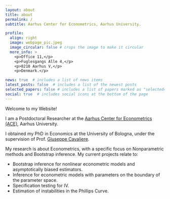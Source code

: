 ```yaml
---
layout: about
title: about
permalink: /
subtitle: Aarhus Center for Econometrics, Aarhus University.

profile:
  align: right
  image: webpage_pic.jpeg
  image_circular: false # crops the image to make it circular
  more_info: >
    <p>Office 11,</p>
    <p>Fuglesgangs Alle 4,</p>
    <p>8210 Aarhus V,</p>
    <p>Denmark.</p>

news: true  # includes a list of news items
latest_posts: false  # includes a list of the newest posts
selected_papers: false # includes a list of papers marked as "selected={true}"
social: true  # includes social icons at the bottom of the page
---
```


Welcome to my Website! 

I am a Postdoctoral Researcher at the [Aarhus Center for Econometrics (ACE)](https://econ.au.dk/ace), Aarhus University.

I obtained my PhD in Economics at the University of Bologna, under the supervision of Prof. [Giuseppe Cavaliere](https://giuseppecavaliere.wixsite.com/giuseppe). 

My research is about Econometrics, with a specific focus on Nonparametric methods and Bootstrap inference. My current projects relate to:
<ul>
  <li>Bootstrap inference for nonlinear econometric models and asymptotically biased estimators.</li>
  <li>Inference for econometric models with parameters on the boundary of the parameter space.</li>
  <li>Specification testing for IV.</li>
  <li>Estimation of instabilities in the Phillips Curve.</li>
</ul>

